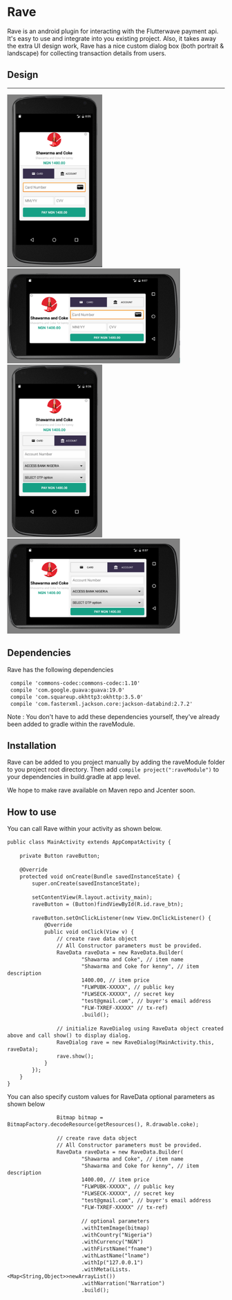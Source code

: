 # Rave
Rave is an android plugin for interacting with the Flutterwave payment api. It's easy to use and integrate into you existing project. Also, it takes away the extra UI design work, Rave has a nice custom dialog box (both portrait & landscape) for collecting transaction details from users.

## Design

***
<img src="SC/card_portrait.png" alt="card" height = "400px" width = "220px"/>
<img src="SC/card_land.png" alt="card" height = "220px" width = "400px"/>

<img src="SC/account_portrait.png" alt="card" height = "400px" width = "220px"/>
<img src="SC/account_land.png" alt="card" height = "220px" width = "400px"/>


## Dependencies

Rave has the following dependencies

     compile 'commons-codec:commons-codec:1.10'
     compile 'com.google.guava:guava:19.0'
     compile 'com.squareup.okhttp3:okhttp:3.5.0'
     compile 'com.fasterxml.jackson.core:jackson-databind:2.7.2'


Note : You don't have to add these dependencies yourself, they've already been added to gradle within the raveModule.


## Installation

Rave can be added to you project manually by adding the raveModule folder to you project root directory.
Then add `compile project(":raveModule")` to your dependencies in build.gradle at app level.

We hope to make rave available on Maven repo and Jcenter soon.


## How to use

You can call Rave within your activity as shown below.
```
public class MainActivity extends AppCompatActivity {

    private Button raveButton;

    @Override
    protected void onCreate(Bundle savedInstanceState) {
        super.onCreate(savedInstanceState);

        setContentView(R.layout.activity_main);
        raveButton = (Button)findViewById(R.id.rave_btn);

        raveButton.setOnClickListener(new View.OnClickListener() {
            @Override
            public void onClick(View v) {
                // create rave data object
                // All Constructor parameters must be provided.
                RaveData raveData = new RaveData.Builder(
                        "Shawarma and Coke", // item name
                        "Shawarma and Coke for kenny", // item description
                        1400.00, // item price
                        "FLWPUBK-XXXXX", // public key
                        "FLWSECK-XXXXX", // secret key
                        "test@gmail.com", // buyer's email address
                        "FLW-TXREF-XXXXX" // tx-ref)
                        .build();

                // initialize RaveDialog using RaveData object created above and call show() to display dialog.
                RaveDialog rave = new RaveDialog(MainActivity.this, raveData);
                rave.show();
            }
        });
    }
}
```

You can also specify custom values for RaveData optional parameters as shown below
```
                Bitmap bitmap = BitmapFactory.decodeResource(getResources(), R.drawable.coke);

                // create rave data object
                // All Constructor parameters must be provided.
                RaveData raveData = new RaveData.Builder(
                        "Shawarma and Coke", // item name
                        "Shawarma and Coke for kenny", // item description
                        1400.00, // item price
                        "FLWPUBK-XXXXX", // public key
                        "FLWSECK-XXXXX", // secret key
                        "test@gmail.com", // buyer's email address
                        "FLW-TXREF-XXXXX" // tx-ref)

                        // optional parameters
                        .withItemImage(bitmap)
                        .withCountry("Nigeria")
                        .withCurrency("NGN")
                        .withFirstName("fname")
                        .withLastName("lname")
                        .withIp("127.0.0.1")
                        .withMeta(Lists.<Map<String,Object>>newArrayList())
                        .withNarration("Narration")
                        .build();
```

